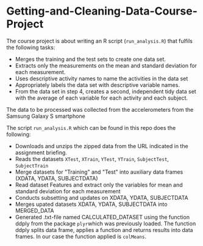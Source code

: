 # Getting-and-Cleaning-Data-Course-Project

The course project is about writing an R script (`run_analysis.R`) that fulfils the following tasks:

* Merges the training and the test sets to create one data set.
* Extracts only the measurements on the mean and standard deviation for each measurement.
* Uses descriptive activity names to name the activities in the data set
* Appropriately labels the data set with descriptive variable names.
* From the data set in step 4, creates a second, independent tidy data set with the average of each variable for each activity and each subject.

The data to be processed was collected from the accelerometers from the Samsung Galaxy S smartphone

The script `run_analysis.R` which can be found in this repo does the following:
* Downloads and unzips the zipped data from the URL indicated in the assignment briefing.
* Reads the datasets `XTest`, `XTrain`, `YTest`, `YTrain`, `SubjectTest`, `SubjectTrain`
* Merge datasets for "Training" and "Test" into auxiliary data frames (XDATA, YDATA, SUBJECTDATA)
* Read dataset Features and extract only the variables for mean and standard deviation for each measurement
* Conducts subsetting and updates on XDATA, YDATA, SUBJECTDATA
* Merges upated datasets XDATA, YDATA, SUBJECTDATA into MERGED_DATA
* Generated .txt-file named CALCULATED_DATASET using the function ddply from the package `plyr`which was previously loaded. The function ddply splits data frame, applies a function and returns results into data frames. In our case the function applied is `colMeans`.
